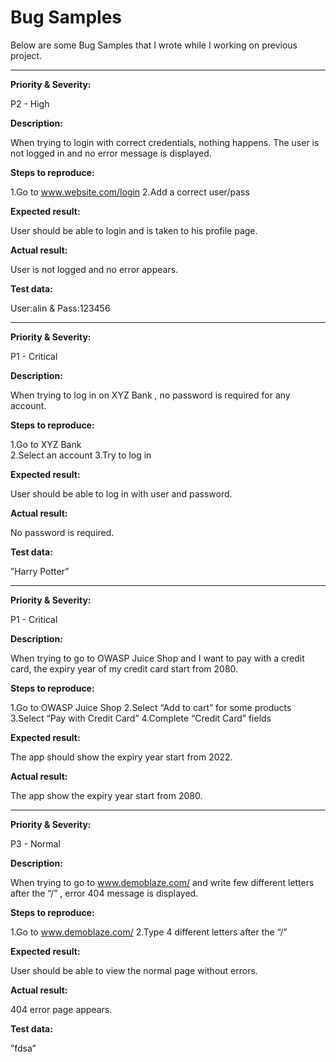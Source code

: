 # Bug Samples

Below are some Bug Samples that I wrote while I working on previous project.

------------------

**Priority & Severity:**

P2 - High

**Description:**

When trying to login with correct credentials, nothing happens. The user is not logged in and no error message is displayed.

**Steps to reproduce:**

1.Go to www.website.com/login
2.Add a correct user/pass

**Expected result:**

User should be able to login and is taken to his profile page.

**Actual result:**

User is not logged and no error appears.

**Test data:**

User:alin & Pass:123456

------------------

**Priority & Severity:**

P1 - Critical

**Description:**

When trying to log in on XYZ Bank , no password is required for any account.

**Steps to reproduce:**

1.Go to XYZ Bank  
2.Select an account
3.Try to log in

**Expected result:**

User should be able to log in with user and password.

**Actual result:**

No password is required.

**Test data:**

”Harry Potter”

------------------

**Priority & Severity:**

P1 - Critical

**Description:**

When trying to go to OWASP Juice Shop and I want to pay with a credit card, the expiry year of my credit card start from 2080.

**Steps to reproduce:**

1.Go to OWASP Juice Shop 
2.Select “Add to cart” for some products
3.Select “Pay with Credit Card”
4.Complete “Credit Card” fields 

**Expected result:**

The app should show the expiry year start from 2022.

**Actual result:**

The app show the expiry year start from 2080.

------------------

**Priority & Severity:**

P3 - Normal

**Description:**

When trying to go to www.demoblaze.com/ and write few different letters after the “/” , error 404 message is displayed.

**Steps to reproduce:**

1.Go to www.demoblaze.com/ 
2.Type 4 different letters after the “/”

**Expected result:**

User should be able to view the normal page without errors.

**Actual result:**

404 error page appears.

**Test data:**

”fdsa”

